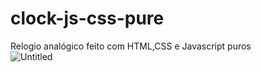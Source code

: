 # clock-js-css-pure
Relogio analógico feito com HTML,CSS e Javascript puros</br>
![Untitled](https://user-images.githubusercontent.com/63961258/146298087-6a142b93-4058-4ef5-8a8b-6deec0697636.png)
